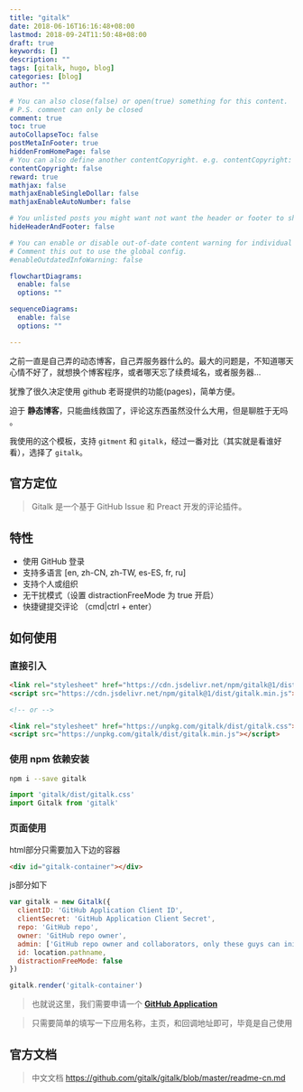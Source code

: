 ```yaml
---
title: "gitalk"
date: 2018-06-16T16:16:48+08:00
lastmod: 2018-09-24T11:50:48+08:00
draft: true
keywords: []
description: ""
tags: [gitalk, hugo, blog]
categories: [blog]
author: ""

# You can also close(false) or open(true) something for this content.
# P.S. comment can only be closed
comment: true
toc: true
autoCollapseToc: false
postMetaInFooter: true
hiddenFromHomePage: false
# You can also define another contentCopyright. e.g. contentCopyright: "This is another copyright."
contentCopyright: false
reward: true
mathjax: false
mathjaxEnableSingleDollar: false
mathjaxEnableAutoNumber: false

# You unlisted posts you might want not want the header or footer to show
hideHeaderAndFooter: false

# You can enable or disable out-of-date content warning for individual post.
# Comment this out to use the global config.
#enableOutdatedInfoWarning: false

flowchartDiagrams:
  enable: false
  options: ""

sequenceDiagrams: 
  enable: false
  options: ""

---
```


之前一直是自己弄的动态博客，自己弄服务器什么的。最大的问题是，不知道哪天心情不好了，就想换个博客程序，或者哪天忘了续费域名，或者服务器...

犹豫了很久决定使用 github 老哥提供的功能(pages)，简单方便。

迫于 **静态博客**，只能曲线救国了，评论这东西虽然没什么大用，但是聊胜于无吗 。

我使用的这个模板，支持 `gitment` 和 `gitalk`，经过一番对比（其实就是看谁好看），选择了 `gitalk`。

## 官方定位

> Gitalk 是一个基于 GitHub Issue 和 Preact 开发的评论插件。

## 特性

- 使用 GitHub 登录
- 支持多语言 [en, zh-CN, zh-TW, es-ES, fr, ru]
- 支持个人或组织
- 无干扰模式（设置 distractionFreeMode 为 true 开启）
- 快捷键提交评论 （cmd|ctrl + enter）

## 如何使用

### 直接引入

```html
<link rel="stylesheet" href="https://cdn.jsdelivr.net/npm/gitalk@1/dist/gitalk.css">
<script src="https://cdn.jsdelivr.net/npm/gitalk@1/dist/gitalk.min.js"></script>

<!-- or -->

<link rel="stylesheet" href="https://unpkg.com/gitalk/dist/gitalk.css">
<script src="https://unpkg.com/gitalk/dist/gitalk.min.js"></script>
```

### 使用 npm 依赖安装

``` bash
npm i --save gitalk
```

```javascript
import 'gitalk/dist/gitalk.css'
import Gitalk from 'gitalk'
```

### 页面使用

html部分只需要加入下边的容器

```html
<div id="gitalk-container"></div>
```

js部分如下

```js
var gitalk = new Gitalk({
  clientID: 'GitHub Application Client ID',
  clientSecret: 'GitHub Application Client Secret',
  repo: 'GitHub repo',
  owner: 'GitHub repo owner',
  admin: ['GitHub repo owner and collaborators, only these guys can initialize github issues'],
  id: location.pathname,
  distractionFreeMode: false 
})

gitalk.render('gitalk-container')
```

> 也就说这里，我们需要申请一个 [**GitHub Application**](https://github.com/settings/applications/new)

> 只需要简单的填写一下应用名称，主页，和回调地址即可，毕竟是自己使用

## 官方文档

> 中文文档 https://github.com/gitalk/gitalk/blob/master/readme-cn.md
